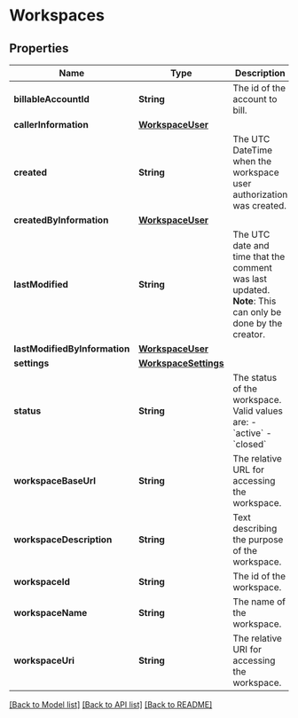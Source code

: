 # Workspaces

## Properties
Name | Type | Description | Notes
------------ | ------------- | ------------- | -------------
**billableAccountId** | **String** | The id of the account to bill. | [optional] 
**callerInformation** | [**WorkspaceUser**](WorkspaceUser.md) |  | [optional] 
**created** | **String** | The UTC DateTime when the workspace user authorization was created. | [optional] 
**createdByInformation** | [**WorkspaceUser**](WorkspaceUser.md) |  | [optional] 
**lastModified** | **String** | The UTC date and time that the comment was last updated.  **Note**: This can only be done by the creator. | [optional] 
**lastModifiedByInformation** | [**WorkspaceUser**](WorkspaceUser.md) |  | [optional] 
**settings** | [**WorkspaceSettings**](WorkspaceSettings.md) |  | [optional] 
**status** | **String** | The status of the workspace. Valid values are:  - &#x60;active&#x60; - &#x60;closed&#x60; | [optional] 
**workspaceBaseUrl** | **String** | The relative URL for accessing the workspace. | [optional] 
**workspaceDescription** | **String** | Text describing the purpose of the workspace. | [optional] 
**workspaceId** | **String** | The id of the workspace. | [optional] 
**workspaceName** | **String** | The name of the workspace. | [optional] 
**workspaceUri** | **String** | The relative URI for accessing the workspace. | [optional] 

[[Back to Model list]](../README.md#documentation-for-models) [[Back to API list]](../README.md#documentation-for-api-endpoints) [[Back to README]](../README.md)


